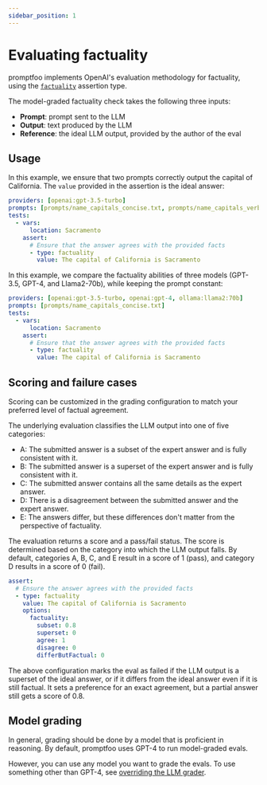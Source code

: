 ```yaml
---
sidebar_position: 1
---
```


# Evaluating factuality

promptfoo implements OpenAI's evaluation methodology for factuality, using the [`factuality`](/docs/configuration/expected-outputs#model-graded-evals) assertion type.

The model-graded factuality check takes the following three inputs:

- **Prompt**: prompt sent to the LLM
- **Output**: text produced by the LLM
- **Reference**: the ideal LLM output, provided by the author of the eval

## Usage

In this example, we ensure that two prompts correctly output the capital of California. The `value` provided in the assertion is the ideal answer:

```yaml
providers: [openai:gpt-3.5-turbo]
prompts: [prompts/name_capitals_concise.txt, prompts/name_capitals_verbose.txt]
tests:
  - vars:
      location: Sacramento
    assert:
      # Ensure that the answer agrees with the provided facts
      - type: factuality
        value: The capital of California is Sacramento
```

In this example, we compare the factuality abilities of three models (GPT-3.5, GPT-4, and Llama2-70b), while keeping the prompt constant:

```yaml
providers: [openai:gpt-3.5-turbo, openai:gpt-4, ollama:llama2:70b]
prompts: [prompts/name_capitals_concise.txt]
tests:
  - vars:
      location: Sacramento
    assert:
      # Ensure that the answer agrees with the provided facts
      - type: factuality
        value: The capital of California is Sacramento
```

## Scoring and failure cases

Scoring can be customized in the grading configuration to match your preferred level of factual agreement.

The underlying evaluation classifies the LLM output into one of five categories:

- A: The submitted answer is a subset of the expert answer and is fully consistent with it.
- B: The submitted answer is a superset of the expert answer and is fully consistent with it.
- C: The submitted answer contains all the same details as the expert answer.
- D: There is a disagreement between the submitted answer and the expert answer.
- E: The answers differ, but these differences don't matter from the perspective of factuality.

The evaluation returns a score and a pass/fail status. The score is determined based on the category into which the LLM output falls. By default, categories A, B, C, and E result in a score of 1 (pass), and category D results in a score of 0 (fail).

```yaml
assert:
  # Ensure the answer agrees with the provided facts
  - type: factuality
    value: The capital of California is Sacramento
    options:
      factuality:
        subset: 0.8
        superset: 0
        agree: 1
        disagree: 0
        differButFactual: 0
```

The above configuration marks the eval as failed if the LLM output is a superset of the ideal answer, or if it differs from the ideal answer even if it is still factual. It sets a preference for an exact agreement, but a partial answer still gets a score of 0.8.

## Model grading

In general, grading should be done by a model that is proficient in reasoning. By default, promptfoo uses GPT-4 to run model-graded evals.

However, you can use any model you want to grade the evals. To use something other than GPT-4, see [overriding the LLM grader](/docs/configuration/expected-outputs#overriding-the-llm-grader).

